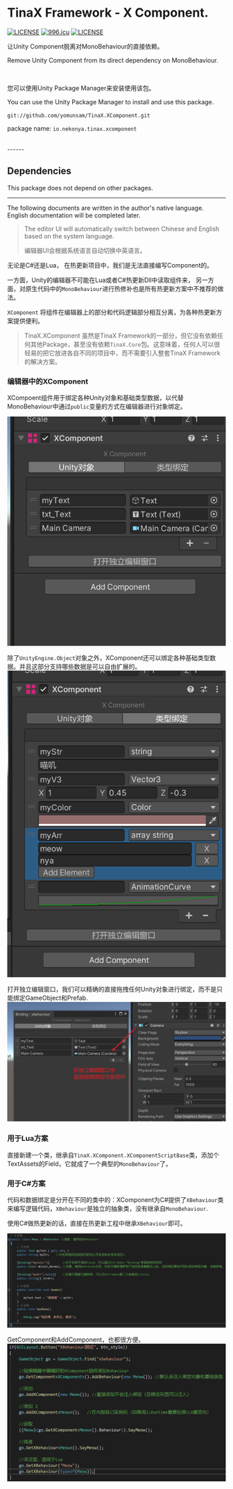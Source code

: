 # TinaX Framework - X Component.

[![LICENSE](https://img.shields.io/badge/license-NPL%20(The%20996%20Prohibited%20License)-blue.svg)](https://github.com/996icu/996.ICU/blob/master/LICENSE)
<a href="https://996.icu"><img src="https://img.shields.io/badge/link-996.icu-red.svg" alt="996.icu"></a>
[![LICENSE](https://camo.githubusercontent.com/3867ce531c10be1c59fae9642d8feca417d39b58/68747470733a2f2f696d672e736869656c64732e696f2f6769746875622f6c6963656e73652f636f6f6b6965592f596561726e696e672e737667)](https://github.com/yomunsam/TinaX/blob/master/LICENSE)

让Unity Component脱离对MonoBehaviour的直接依赖。

Remove Unity Component from its direct dependency on MonoBehaviour.

<br>

您可以使用Unity Package Manager来安装使用该包。

You can use the Unity Package Manager to install and use this package.  

```
git://github.com/yomunsam/TinaX.XComponent.git
```

package name: `io.nekonya.tinax.xcomponent`

<br>
------

## Dependencies

This package does not depend on other packages.

<!-- 在安装之前，请先确保已安装如下依赖：

Before setup `TinaX.MonoBehaviour`, please ensure the following dependencies are installed by `Unity Package Manager`:

- [io.nekonya.tinax.core](https://github.com/yomunsam/tinax.core) :`git://github.com/yomunsam/TinaX.Core.git` -->

<!-- ------

## Third-Party

本项目中使用了以下优秀的第三方库：

The following excellent third-party libraries are used in this project:

- **[ILRuntime](https://github.com/Ourpalm/ILRuntime)** : Pure C# IL Intepreter Runtime, which is fast and reliable for scripting requirement on enviorments, where jitting isn't possible. -->

-------

The following documents are written in the author's native language. English documentation will be completed later.

> The editor UI will automatically switch between Chinese and English based on the system language.
>
> 编辑器UI会根据系统语言自动切换中英语言。

无论是C#还是Lua， 在热更新项目中，我们是无法直接编写Component的。

一方面，Unity的编辑器不可能在Lua或者C#热更新Dll中读取组件来， 另一方面，对原生代码中的`MonoBehaviour`进行热修补也是所有热更新方案中不推荐的做法。

`XComponent` 将组件在编辑器上的部分和代码逻辑部分相互分离，为各种热更新方案提供便利。

> TinaX.XComponent 虽然是TinaX Framework的一部分，但它没有依赖任何其他Package，甚至没有依赖`TinaX.Core`包。这意味着，任何人可以很轻易的把它放进各自不同的项目中，而不需要引入整套TinaX Framework的解决方案。

### 编辑器中的XComponent

XCompoent组件用于绑定各种Unity对象和基础类型数据，以代替MonoBehaviour中通过`public`变量的方式在编辑器进行对象绑定。

![](readme_img/3.png)

除了`UnityEngine.Object`对象之外，XComponent还可以绑定各种基础类型数据。并且这部分支持哪些数据是可以自由扩展的。
![](readme_img/4.png)

打开独立编辑窗口，我们可以精确的直接拖拽任何Unity对象进行绑定，而不是只能绑定GameObject和Prefab.
![](readme_img/5.png)



### 用于Lua方案

直接新建一个类，继承自`TinaX.XComponent.XComponentScriptBase`类，添加个TextAssets的Field，它就成了一个典型的`MonoBehaviour`了。

### 用于C#方案

代码和数据绑定是分开在不同的类中的：XComponent为C#提供了`XBehaviour`类来编写逻辑代码，`XBehaviour`是独立的抽象类，没有继承自`MonoBehaviour`.

使用C#做热更新的话，直接在热更新工程中继承`XBehaviour`即可。

![](readme_img/2.png)

GetComponent和AddComponent，也都很方便。
![](readme_img/1.png)


